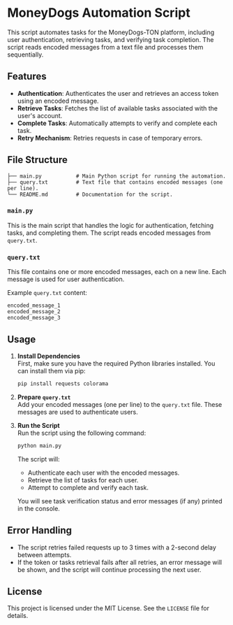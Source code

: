 # MoneyDogs Automation Script

This script automates tasks for the MoneyDogs-TON platform, including user authentication, retrieving tasks, and verifying task completion. The script reads encoded messages from a text file and processes them sequentially.

## Features

- **Authentication**: Authenticates the user and retrieves an access token using an encoded message.
- **Retrieve Tasks**: Fetches the list of available tasks associated with the user's account.
- **Complete Tasks**: Automatically attempts to verify and complete each task.
- **Retry Mechanism**: Retries requests in case of temporary errors.

## File Structure

```
├── main.py           # Main Python script for running the automation.
├── query.txt         # Text file that contains encoded messages (one per line).
└── README.md         # Documentation for the script.
```

### `main.py`

This is the main script that handles the logic for authentication, fetching tasks, and completing them. The script reads encoded messages from `query.txt`.

### `query.txt`

This file contains one or more encoded messages, each on a new line. Each message is used for user authentication.

Example `query.txt` content:

```
encoded_message_1
encoded_message_2
encoded_message_3
```

## Usage

1. **Install Dependencies**  
   First, make sure you have the required Python libraries installed. You can install them via pip:

   ```bash
   pip install requests colorama
   ```

2. **Prepare `query.txt`**  
   Add your encoded messages (one per line) to the `query.txt` file. These messages are used to authenticate users.

3. **Run the Script**  
   Run the script using the following command:

   ```bash
   python main.py
   ```

   The script will:

   - Authenticate each user with the encoded messages.
   - Retrieve the list of tasks for each user.
   - Attempt to complete and verify each task.

   You will see task verification status and error messages (if any) printed in the console.

## Error Handling

- The script retries failed requests up to 3 times with a 2-second delay between attempts.
- If the token or tasks retrieval fails after all retries, an error message will be shown, and the script will continue processing the next user.

## License

This project is licensed under the MIT License. See the `LICENSE` file for details.
